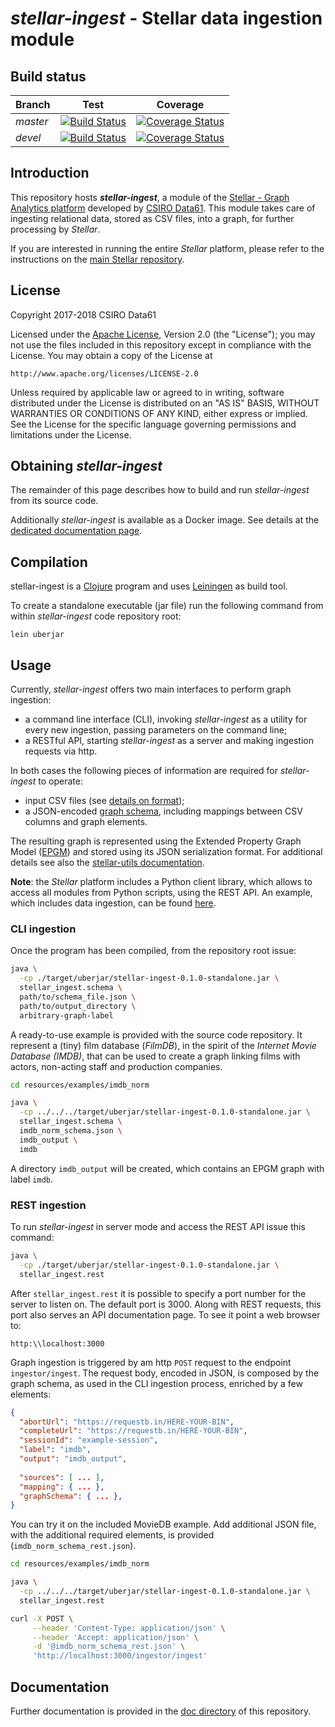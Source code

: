 # _stellar-ingest_ - Stellar data ingestion module

## Build status

|Branch|Test|Coverage|
|:-----|:----:|:----:|
|*master*|[![Build Status](https://travis-ci.org/data61/stellar-ingest.svg?branch=master)](https://travis-ci.org/data61/stellar-ingest)|[![Coverage Status](https://coveralls.io/repos/github/data61/stellar-ingest/badge.svg?branch=master)](https://coveralls.io/github/data61/stellar-ingest?branch=master)|
|*devel*|[![Build Status](https://travis-ci.org/data61/stellar-ingest.svg?branch=devel)](https://travis-ci.org/data61/stellar-ingest)|[![Coverage Status](https://coveralls.io/repos/github/data61/stellar-ingest/badge.svg?branch=devel)](https://coveralls.io/github/data61/stellar-ingest?branch=devel)|

## Introduction

This repository hosts **_stellar-ingest_**, a module of the [Stellar - Graph
Analytics platform](https://github.com/data61/stellar) developed by [CSIRO
Data61](http://data61.csiro.au/). This module takes care of ingesting relational
data, stored as CSV files, into a graph, for further processing by _Stellar_.

If you are interested in running the entire _Stellar_ platform, please refer to
the instructions on the [main Stellar
repository](https://github.com/data61/stellar).

## License

Copyright 2017-2018 CSIRO Data61

Licensed under the  [Apache License](LICENSE), Version 2.0  (the "License"); you
may not use the files included in  this repository except in compliance with the
License.  You may obtain a copy of the License at

    http://www.apache.org/licenses/LICENSE-2.0

Unless  required  by  applicable  law   or  agreed  to  in  writing,  software
distributed under  the License  is distributed  on an  "AS IS"  BASIS, WITHOUT
WARRANTIES OR  CONDITIONS OF  ANY KIND,  either express  or implied.   See the
License for the specific language  governing permissions and limitations under
the License.

## Obtaining _stellar-ingest_

The remainder of this page describes how to build and run _stellar-ingest_ from
its source code.

Additionally _stellar-ingest_ is available as a Docker image. See details at the
[dedicated documentation page](doc/docker.md).

## Compilation

stellar-ingest is a [Clojure](https://clojure.org/) program and uses
[Leiningen](https://leiningen.org/) as build tool.

To create a standalone executable (jar file) run the following command from
within _stellar-ingest_ code repository root:

`lein uberjar`

## Usage

Currently,  _stellar-ingest_ offers  two   main  interfaces  to  perform  graph
ingestion:

- a  command line interface  (CLI), invoking  _stellar-ingest_ as a  utility for
  every new ingestion, passing parameters on the command line;
- a  RESTful API,  starting _stellar-ingest_  as a  server and  making ingestion
  requests via http.

In  both   cases  the   following  pieces  of   information  are   required  for
_stellar-ingest_ to operate:

- input CSV files (see [details on format](doc/input.md));
- a  JSON-encoded [graph schema](doc/schema.md), including  mappings between CSV
  columns and graph elements.

The resulting graph is represented using the Extended Property Graph Model
([EPGM](https://dbs.uni-leipzig.de/file/EPGM.pdf)) and stored using its JSON
serialization format. For additional details see also the [stellar-utils
documentation](https://github.com/data61/stellar-utils).

__Note__: the _Stellar_ platform includes a Python client library, which allows
to access all modules from Python scripts, using the REST API.  An example,
which includes data ingestion, can be found
[here](https://github.com/data61/stellar-py/blob/v0.2.1/examples/stellar.ipynb).

### CLI ingestion

Once the program has been compiled, from the repository root issue:

``` bash
java \
  -cp ./target/uberjar/stellar-ingest-0.1.0-standalone.jar \
  stellar_ingest.schema \
  path/to/schema_file.json \
  path/to/output_directory \
  arbitrary-graph-label
```

A ready-to-use example is provided with the source code repository. It represent
a (tiny) film database (_FilmDB_), in the spirit of the _Internet Movie Database
(IMDB)_,  that  can  be used  to  create  a  graph  linking films  with  actors,
non-acting staff and production companies.

``` bash
cd resources/examples/imdb_norm

java \
  -cp ../../../target/uberjar/stellar-ingest-0.1.0-standalone.jar \
  stellar_ingest.schema \
  imdb_norm_schema.json \
  imdb_output \
  imdb
```

A directory  `imdb_output` will be  created, which  contains an EPGM  graph with
label `imdb`.

### REST ingestion

To run _stellar-ingest_ in server mode and access the REST API issue this command:

``` bash
java \
  -cp ./target/uberjar/stellar-ingest-0.1.0-standalone.jar \
  stellar_ingest.rest
```

After `stellar_ingest.rest`  it is possible to  specify a port number  for the
server to  listen on. The  default port is 3000.  Along with REST  requests, this
port also serves an API documentation page. To see it point a web browser to:

```
http:\\localhost:3000

```

Graph  ingestion  is  triggered  by  am http  `POST`  request  to  the  endpoint
`ingestor/ingest`.  The request body, encoded in  JSON, is composed by the graph
schema, as used in the CLI ingestion process, enriched by a few elements:

``` json
{
  "abortUrl": "https://requestb.in/HERE-YOUR-BIN",
  "completeUrl": "https://requestb.in/HERE-YOUR-BIN",
  "sessionId": "example-session",
  "label": "imdb",
  "output": "imdb_output",
  
  "sources": [ ... ],
  "mapping": { ... },
  "graphSchema": { ... },
}
```

You can try it on the included  MovieDB example. Add additional JSON file, with the
additional required elements, is provided (`imdb_norm_schema_rest.json`).

``` bash
cd resources/examples/imdb_norm

java \
  -cp ../../../target/uberjar/stellar-ingest-0.1.0-standalone.jar \
  stellar_ingest.rest

curl -X POST \
     --header 'Content-Type: application/json' \
     --header 'Accept: application/json' \
     -d '@imdb_norm_schema_rest.json' \
     'http://localhost:3000/ingestor/ingest'
```

## Documentation

Further documentation  is provided  in the [doc  directory](./doc/index.md) of
this repository.




<!--  LocalWords:  devel Analytics CSIRO CSV Clojure Leiningen lein uberjar CLI
 -->
<!--  LocalWords:  RESTful API http JSON EPGM utils cp FilmDB IMDB cd imdb json
 -->
<!--  LocalWords:  localhost ingestor abortUrl completeUrl sessionId MovieDB
 -->
<!--  LocalWords:  graphSchema
 -->
